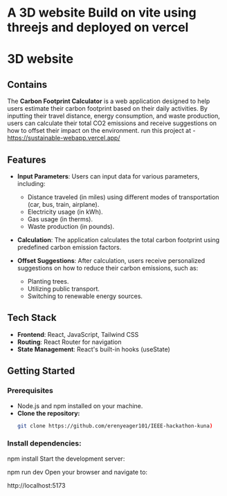 # A 3D website Build on vite using threejs and deployed on vercel



# 3D website

## Contains

The **Carbon Footprint Calculator** is a web application designed to help users estimate their carbon footprint based on their daily activities. By inputting their travel distance, energy consumption, and waste production, users can calculate their total CO2 emissions and receive suggestions on how to offset their impact on the environment.
run this project at - https://sustainable-webapp.vercel.app/

## Features

- **Input Parameters**: Users can input data for various parameters, including:
  - Distance traveled (in miles) using different modes of transportation (car, bus, train, airplane).
  - Electricity usage (in kWh).
  - Gas usage (in therms).
  - Waste production (in pounds).

- **Calculation**: The application calculates the total carbon footprint using predefined carbon emission factors.

- **Offset Suggestions**: After calculation, users receive personalized suggestions on how to reduce their carbon emissions, such as:
  - Planting trees.
  - Utilizing public transport.
  - Switching to renewable energy sources.

## Tech Stack

- **Frontend**: React, JavaScript, Tailwind CSS
- **Routing**: React Router for navigation
- **State Management**: React's built-in hooks (useState)

## Getting Started

### Prerequisites

- Node.js and npm installed on your machine.
- **Clone the repository:**
   ```bash
   git clone https://github.com/erenyeager101/IEEE-hackathon-kuna)
  
   
### Install dependencies:


npm install
Start the development server:


npm run dev
Open your browser and navigate to:


http://localhost:5173
